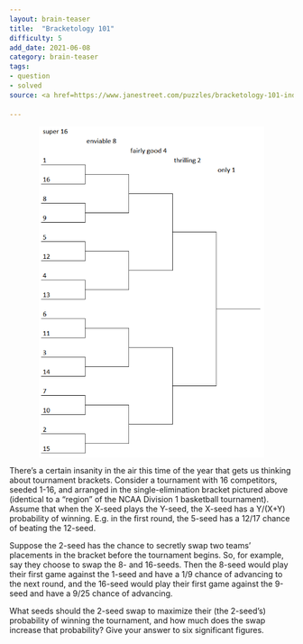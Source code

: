```yaml
---
layout: brain-teaser
title:  "Bracketology 101"
difficulty: 5
add_date: 2021-06-08
category: brain-teaser
tags:
- question
- solved
source: <a href=https://www.janestreet.com/puzzles/bracketology-101-index/>Jane Street Puzzles</a>

---
```


<div style="display: flex; justify-content: center;">
	<img src="bracket.png" alt="Bracket" width="400px">
</div>

There’s a certain insanity in the air this time of the year that gets
us thinking about tournament brackets. Consider a tournament with 16
competitors, seeded 1-16, and arranged in the single-elimination
bracket pictured above (identical to a “region” of the NCAA Division 1
basketball tournament). Assume that when the X-seed plays the Y-seed,
the X-seed has a Y/(X+Y) probability of winning. E.g. in the first
round, the 5-seed has a 12/17 chance of beating the 12-seed.

Suppose the 2-seed has the chance to secretly swap two teams’
placements in the bracket before the tournament begins. So, for
example, say they choose to swap the 8- and 16-seeds. Then the 8-seed
would play their first game against the 1-seed and have a 1/9 chance
of advancing to the next round, and the 16-seed would play their first
game against the 9-seed and have a 9/25 chance of advancing.

What seeds should the 2-seed swap to maximize their (the 2-seed’s)
probability of winning the tournament, and how much does the swap
increase that probability? Give your answer to six significant
figures.
